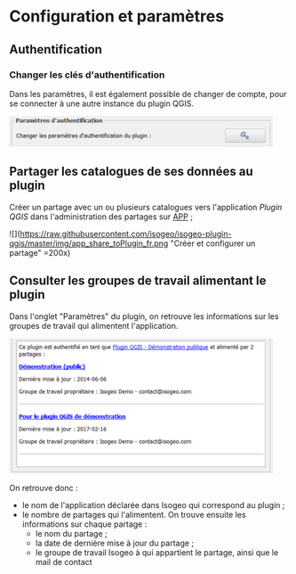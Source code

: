 # Configuration et paramètres

## Authentification


### Changer les clés d'authentification

Dans les paramètres, il est également possible de changer de compte, pour se connecter à une autre instance du plugin QGIS.

![](https://raw.githubusercontent.com/isogeo/isogeo-plugin-qgis/master/img/settings_switch_api_fr.png "TODO")

## Partager les catalogues de ses données au plugin

Créer un partage avec un ou plusieurs catalogues vers l'application *Plugin QGIS* dans l'administration des partages sur [APP](https://app.isogeo.com) ;

![](https://raw.githubusercontent.com/isogeo/isogeo-plugin-qgis/master/img/app_share_toPlugin_fr.png "Créer et configurer un partage" =200x)

## Consulter les groupes de travail alimentant le plugin

Dans l'onglet "Paramètres" du plugin, on retrouve les informations sur les groupes de travail qui alimentent l'application.

![](https://raw.githubusercontent.com/isogeo/isogeo-plugin-qgis/master/img/settings_shares_details_fr.png "TODO")

On retrouve donc :

* le nom de l'application déclarée dans Isogeo qui correspond au plugin ;
* le nombre de partages qui l'alimentent. On trouve ensuite les informations sur chaque partage :
    - le nom du partage ;
    - la date de dernière mise à jour du partage ;
    - le groupe de travail Isogeo à qui appartient le partage, ainsi que le mail de contact

